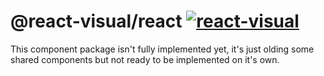 # @react-visual/react [![react-visual](https://img.shields.io/endpoint?url=https://cloud.cypress.io/badge/simple/fn6c7w&style=flat&logo=cypress)](https://cloud.cypress.io/projects/fn6c7w/runs)

This component package isn't fully implemented yet, it's just olding some shared components but not ready to be implemented on it's own.
